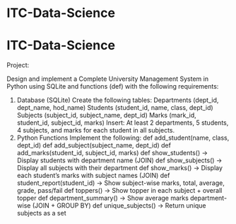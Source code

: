 ﻿# ITC-Data-Science
# ITC-Data-Science

Project:

Design and implement a Complete University Management System in Python using SQLite and functions (def) with the following requirements:
1. Database (SQLite)
Create the following tables:
Departments (dept_id, dept_name, hod_name)
Students (student_id, name, class, dept_id)
Subjects (subject_id, subject_name, dept_id)
Marks (mark_id, student_id, subject_id, marks)
Insert:
At least 2 departments, 5 students, 4 subjects, and marks for each student in all subjects.
2. Python Functions
Implement the following:
def add_student(name, class, dept_id)
def add_subject(subject_name, dept_id)
def add_marks(student_id, subject_id, marks)
def show_students() → Display students with department name (JOIN)
def show_subjects() → Display all subjects with their department
def show_marks() → Display each student’s marks with subject names (JOIN)
def student_report(student_id) → Show subject-wise marks, total, average, grade, pass/fail
def toppers() → Show topper in each subject + overall topper
def department_summary() → Show average marks department-wise (JOIN + GROUP BY)
def unique_subjects() → Return unique subjects as a set

